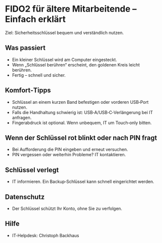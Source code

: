 # FIDO2 für ältere Mitarbeitende – Einfach erklärt

Ziel: Sicherheitsschlüssel bequem und verständlich nutzen.

## Was passiert
- Ein kleiner Schlüssel wird am Computer eingesteckt.
- Wenn „Schlüssel berühren“ erscheint, den goldenen Kreis leicht berühren.
- Fertig – schnell und sicher.

## Komfort‑Tipps
- Schlüssel an einem kurzen Band befestigen oder vorderen USB‑Port nutzen.
- Falls die Handhaltung schwierig ist: USB‑A/USB‑C‑Verlängerung bei IT anfragen.
- Fingerabdruck ist optional. Wenn unbequem, IT um Touch‑only bitten.

## Wenn der Schlüssel rot blinkt oder nach PIN fragt
- Bei Aufforderung die PIN eingeben und erneut versuchen.
- PIN vergessen oder weiterhin Probleme? IT kontaktieren.

## Schlüssel verlegt
- IT informieren. Ein Backup‑Schlüssel kann schnell eingerichtet werden.

## Datenschutz
- Der Schlüssel schützt Ihr Konto, ohne Sie zu verfolgen.

## Hilfe
- IT‑Helpdesk: Christoph Backhaus
